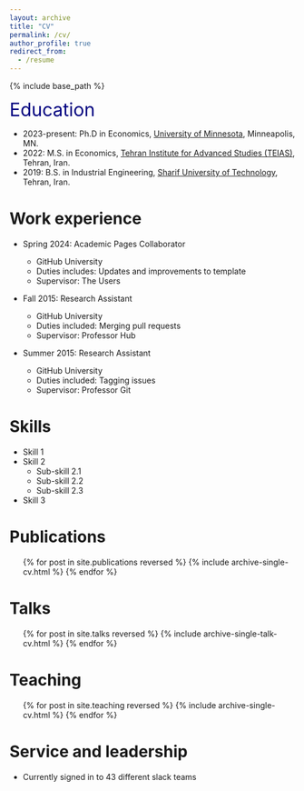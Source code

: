 ```yaml
---
layout: archive
title: "CV"
permalink: /cv/
author_profile: true
redirect_from:
  - /resume
---
```


{% include base_path %}

<font size="6" color="navy">Education</font>

* 2023-present: Ph.D in Economics, <a href="https://cla.umn.edu/economics" target="_blank" rel="noopener noreferrer">University of Minnesota</a>, Minneapolis, MN.
* 2022: M.S. in Economics, <a href="https://teias.institute" target="_blank" rel="noopener noreferrer">Tehran Institute for Advanced Studies (TEIAS)</a>, Tehran, Iran.
* 2019: B.S. in Industrial Engineering, <a href="https://en.sharif.edu" target="_blank" rel="noopener noreferrer">Sharif University of Technology</a>, Tehran, Iran.

Work experience
======
* Spring 2024: Academic Pages Collaborator
  * GitHub University
  * Duties includes: Updates and improvements to template
  * Supervisor: The Users

* Fall 2015: Research Assistant
  * GitHub University
  * Duties included: Merging pull requests
  * Supervisor: Professor Hub

* Summer 2015: Research Assistant
  * GitHub University
  * Duties included: Tagging issues
  * Supervisor: Professor Git
  
Skills
======
* Skill 1
* Skill 2
  * Sub-skill 2.1
  * Sub-skill 2.2
  * Sub-skill 2.3
* Skill 3

Publications
======
  <ul>{% for post in site.publications reversed %}
    {% include archive-single-cv.html %}
  {% endfor %}</ul>
  
Talks
======
  <ul>{% for post in site.talks reversed %}
    {% include archive-single-talk-cv.html  %}
  {% endfor %}</ul>
  
Teaching
======
  <ul>{% for post in site.teaching reversed %}
    {% include archive-single-cv.html %}
  {% endfor %}</ul>
  
Service and leadership
======
* Currently signed in to 43 different slack teams

